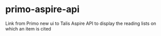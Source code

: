 # primo-aspire-api
Link from Primo new ui to Talis Aspire API to display the reading lists on which an item is cited
